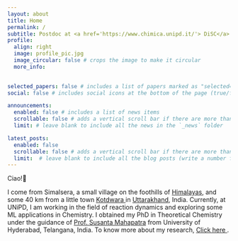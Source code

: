 ```yaml
---
layout: about
title: Home
permalink: /
subtitle: Postdoc at <a href='https://www.chimica.unipd.it/'> DiSC</a> in <a href='https://www.unipd.it/'> UNiPD </a> with <a href='https://sites.google.com/view/sergio-rampino/home'> Dr. Sergio Rampino </a>
profile:
  align: right
  image: profile_pic.jpg
  image_circular: false # crops the image to make it circular
  more_info: 
    

selected_papers: false # includes a list of papers marked as "selected={true}"
social: false # includes social icons at the bottom of the page (true/false)

announcements:
  enabled: false # includes a list of news items
  scrollable: false # adds a vertical scroll bar if there are more than 3 news items
  limit: # leave blank to include all the news in the `_news` folder

latest_posts:
  enabled: false
  scrollable: false # adds a vertical scroll bar if there are more than 3 new posts items (true/false)
  limit:  # leave blank to include all the blog posts (write a number for limit=number)
---
```


Ciao!👋 

I come from Simalsera, a small village on the foothills of <a href='https://en.m.wikipedia.org/wiki/Himalayas'> Himalayas</a>, and some 40 km from a little town <a href='https://en.m.wikipedia.org/wiki/Kotdwar'> Kotdwara </a> in <a href='https://en.m.wikipedia.org/wiki/Uttarakhand'> Uttarakhand</a>, India.
Currently, at UNiPD, I am working in the field of reaction dynamics and exploring some ML applications in Chemistry. I obtained my PhD in Theoretical Chemistry under the guidance of <a href='http://chemistry.uohyd.ac.in/~sm/'> Prof. Susanta Mahapatra</a> from University of Hyderabad, Telangana, India. To know more about my research, <a href='/research/'> Click here </a>.
